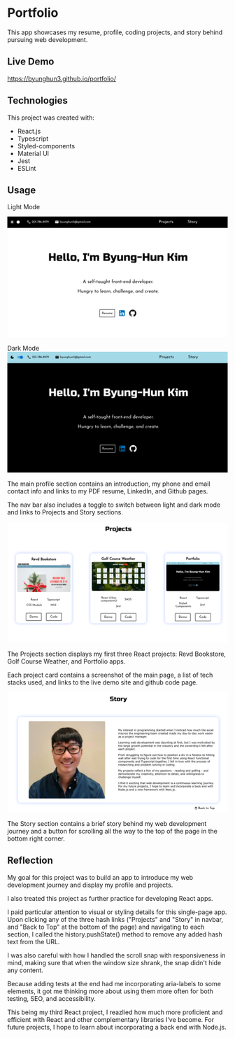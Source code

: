# Portfolio

This app showcases my resume, profile, coding projects, and story behind pursuing web development.



## Live Demo

https://byunghun3.github.io/portfolio/



## Technologies

This project was created with:

* React.js
* Typescript
* Styled-components
* Material UI
* Jest
* ESLint



## Usage

Light Mode

![portfolio-light](./src/assets/images/portfolio-light.png)


Dark Mode
![portfolio-dark](./src/assets/images/portfolio-dark.png)

The main profile section contains an introduction, my phone and email contact info and links to my PDF resume, LinkedIn, and Github pages.

The nav bar also includes a toggle to switch between light and dark mode and links to Projects and Story sections.


![portfolio-projects](./src/assets/images/portfolio-projects.png)

The Projects section displays my first three React projects: Revd Bookstore, Golf Course Weather, and Portfolio apps. 

Each project card contains a screenshot of the main page, a list of tech stacks used, and links to the live demo site and github code page.


![portfolio-story](./src/assets/images/portfolio-story.png)

The Story section contains a brief story behind my web development journey and a button for scrolling all the way to the top of the page in the bottom right corner. 



## Reflection

My goal for this project was to build an app to introduce my web development journey and display my profile and projects.

I also treated this project as further practice for developing React apps.  

I paid particular attention to visual or styling details for this single-page app. Upon clicking any of the three hash links ("Projects" and "Story" in navbar, and "Back to Top" at the bottom of the page) and navigating to each section, I called the history.pushState() method to remove any added hash text from the URL. 

I was also careful with how I handled the scroll snap with responsiveness in mind, making sure that when the window size shrank, the snap didn't hide any content.   

Because adding tests at the end had me incorporating aria-labels to some elements, it got me thinking more about using them more often for both testing, SEO, and accessibility. 

This being my third React project, I reazlied how much more proficient and efficient with React and other complementary libraries I've become. For future projects, I hope to learn about incorporating a back end with Node.js.